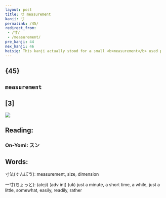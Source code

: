 ```yaml
---
layout: post
title: 寸 measurement
kanji: 寸
permalink: /45/
redirect_from:
 - /寸/
 - /measurement/
pre_kanji: 44
nex_kanji: 46
heisig: This kanji actually stood for a small <b>measurement</b> used prior to the metric system, a bit over an inch in length, and from there acquired the sense of <b>measurement</b>. In the old system, it was one-<i>tenth</i> of a <i>shaku</i> (whose kanji we shall meet in frame 1151). The picture, appropriately, represents one <i>drop</i> of a <i>ten</i>&nbsp;(with a hook!).
---
```


## {45}

## `measurement`

## [3]

<div class="stroke"><img src="E5AFB8.png" /></div>

## Reading:

### On-Yomi: スン

## Words:

寸法(すんぽう): measurement, size, dimension

一寸(ちょっと): (ateji) (adv int) (uk) just a minute, a short time, a while, just a little, somewhat, easily, readily, rather
